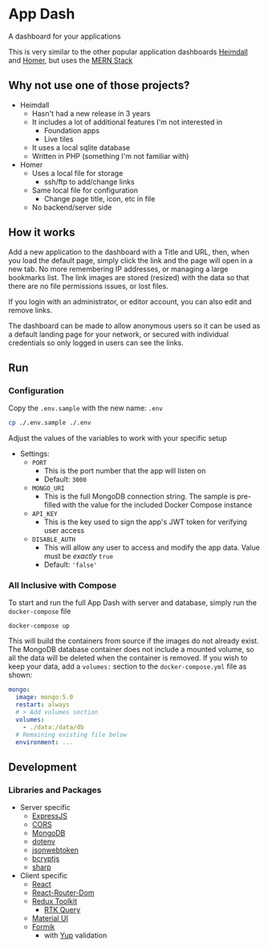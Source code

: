 # App Dash

A dashboard for your applications

This is very similar to the other popular application dashboards [Heimdall](https://heimdall.site/) and [Homer](https://github.com/bastienwirtz/homer), but uses the [MERN Stack](https://www.mongodb.com/mern-stack)

## Why not use one of those projects?

- Heimdall
  - Hasn't had a new release in 3 years
  - It includes a lot of additional features I'm not interested in
    - Foundation apps
    - Live tiles
  - It uses a local sqlite database
  - Written in PHP (something I'm not familiar with)
- Homer
  - Uses a local file for storage
    - ssh/ftp to add/change links
  - Same local file for configuration
    - Change page title, icon, etc in file
  - No backend/server side

## How it works

Add a new application to the dashboard with a Title and URL, then, when you load the default page, simply click the link and the page will open in a new tab. No more remembering IP addresses, or managing a large bookmarks list. The link images are stored (resized) with the data so that there are no file permissions issues, or lost files.

If you login with an administrator, or editor account, you can also edit and remove links.

The dashboard can be made to allow anonymous users so it can be used as a default landing page for your network, or secured with individual credentials so only logged in users can see the links.

## Run

### Configuration

Copy the `.env.sample` with the new name: `.env`

```bash
cp ./.env.sample ./.env
```

Adjust the values of the variables to work with your specific setup

- Settings:
  - `PORT`
    - This is the port number that the app will listen on
    - Default: `3000`
  - `MONGO_URI`
    - This is the full MongoDB connection string. The sample is pre-filled with the value for the included Docker Compose instance
  - `API_KEY`
    - This is the key used to sign the app's JWT token for verifying user access
  - `DISABLE_AUTH`
    - This will allow any user to access and modify the app data. Value must be _exactly_ `true`
    - Default: `'false'`

### All Inclusive with Compose

To start and run the full App Dash with server and database, simply run the `docker-compose` file

```shell
docker-compose up
```

This will build the containers from source if the images do not already exist. The MongoDB database container does not include a mounted volume, so all the data will be deleted when the container is removed. If you wish to keep your data, add a `volumes:` section to the `docker-compose.yml` file as shown:

```yaml
mongo:
  image: mongo:5.0
  restart: always
  # > Add volumes section
  volumes:
    - ./data:/data/db
  # Remaining existing file below
  environment: ...
```

## Development

### Libraries and Packages

- Server specific
  - [ExpressJS](http://expressjs.com/)
  - [CORS](https://github.com/expressjs/cors)
  - [MongoDB](https://mongodb.github.io/node-mongodb-native/)
  - [dotenv](https://www.npmjs.com/package/dotenv)
  - [jsonwebtoken](https://www.npmjs.com/package/jsonwebtoken)
  - [bcryptjs](https://www.npmjs.com/package/bcrypt)
  - [sharp](https://www.npmjs.com/package/sharp)
- Client specific
  - [React](https://reactjs.org/)
  - [React-Router-Dom](https://reactrouter.com/web/guides/quick-start)
  - [Redux Toolkit](https://redux-toolkit.js.org/)
    - [RTK Query](https://redux-toolkit.js.org/rtk-query/overview)
  - [Material UI](https://mui.com/)
  - [Formik](https://formik.org/docs/overview)
    - with [Yup](https://github.com/jquense/yup#readme) validation
